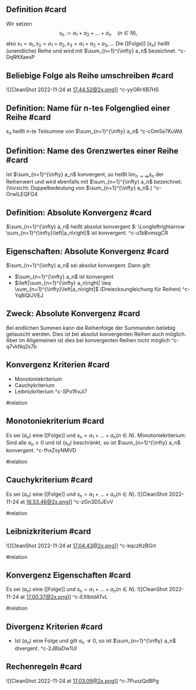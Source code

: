 ## Definition #card 
Wir setzen
$$
s_n:=a_1+a_2+\ldots+a_n \quad(n \in N ),
$$
also $s_1=a_1, s_2=a_1+a_2, s_3=a_1+a_2+a_3, \ldots$ Die [[Folge]] $\left(s_n\right)$ heißt (unendliche)
Reihe und wird mit $\sum_{n=1}^{\infty} a_n$ bezeichnet. 
^c-DqRftXaesP

## Beliebige Folge als Reihe umschreiben #card 
![[CleanShot 2022-11-24 at 17.44.52@2x.png]]
^c-yyORrXB7HS

## Definition: Name für n-tes Folgenglied einer Reihe #card 
$s_n$ heißt n-te Teilsumme von $\sum_{n=1}^{\infty} a_n$
^c-cOm5a7KuWd

## Definition: Name des Grenzwertes einer Reihe #card 
Ist $\sum_{n=1}^{\infty} a_n$ konvergent, so heißt $\lim _{n \rightarrow \infty} s_n$ der Reihenwert und wird ebenfalls mit $\sum_{n=1}^{\infty} a_n$ bezeichnet. (Vorsicht: Doppelbedeutung von $\sum_{n=1}^{\infty} a_n$.)
^c-OrwILEQFG4

## Definition: Absolute Konvergenz #card 
$\sum_{n=1}^{\infty} a_n$ heißt absolut konvergent $: \Longleftrightarrow \sum_{n=1}^{\infty}\left|a_n\right|$ ist konvergent.
^c-u1bBvmsgCR

## Eigenschaften: Absolute Konvergenz #card 
$\sum_{n=1}^{\infty} a_n$ sei absolut konvergent. Dann gilt:
- $\sum_{n=1}^{\infty} a_n$ ist konvergent
- $\left|\sum_{n=1}^{\infty} a_n\right| \leq \sum_{n=1}^{\infty}\left|a_n\right|$ (Dreiecksungleichung für Reihen)
^c-Yq8iQIJVEJ

## Zweck: Absolute Konvergenz #card 
Bei endlichen Summen kann die Reihenfolge der Summanden beliebig getauscht werden. Dies ist bei absolut konvergenten Reihen auch möglich. Aber im Allgemeinen ist dies bei konvergenten Reihen nicht möglich
^c-q7vkNq2s7b

## Konvergenz Kriterien  #card 
- Monotoniekriterium
- Cauchykriterium
- Leibnizkriterium
^c-SPo1fivJi7

#relation 
## Monotoniekriterium #card 
Es sei $\left(a_n\right)$ eine [[Folge]] und $s_n=a_1+\ldots+a_n(n \in N )$.
Monotoniekriterium: Sind alle $a_n \geq 0$ und ist $\left(s_n\right)$ beschränkt, so ist $\sum_{n=1}^{\infty} a_n$ konvergent. 
^c-fhxZsyNMVD

#relation 
## Cauchykriterium #card 
Es sei $\left(a_n\right)$ eine [[Folge]] und $s_n=a_1+\ldots+a_n(n \in N )$. 
![[CleanShot 2022-11-24 at 16.53.46@2x.png]]
^c-zGn3D5JEvV

#relation 
## Leibnizkriterium #card 
![[CleanShot 2022-11-24 at 17.04.43@2x.png]]
^c-kqczKzBGrt

#relation 
## Konvergenz Eigenschaften #card 
Es sei $\left(a_n\right)$ eine [[Folge]] und $s_n=a_1+\ldots+a_n(n \in N )$.
![[CleanShot 2022-11-24 at 17.00.37@2x.png]]
^c-EXlbtdATvL

#relation 
## Divergenz Kriterien #card 
- Ist $\left(a_n\right)$ eine Folge und gilt $a_n \not \rightarrow 0$, so ist $\sum_{n=1}^{\infty} a_n$ divergent.
^c-2JBlaDw1UI

## Rechenregeln #card 
![[CleanShot 2022-11-24 at 17.03.09@2x.png]]
^c-7PuozQdBPg
